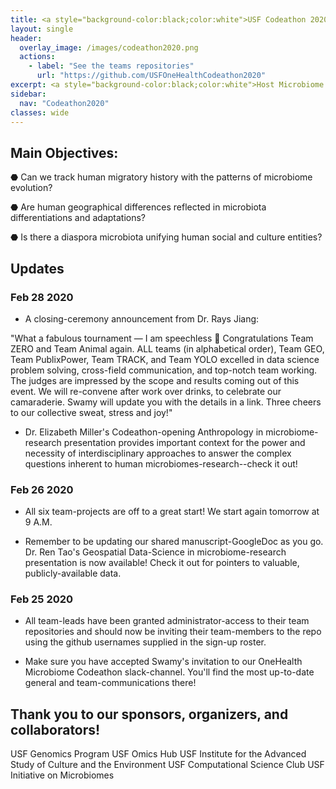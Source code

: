```yaml
---
title: <a style="background-color:black;color:white">USF Codeathon 2020</a>
layout: single
header:
  overlay_image: /images/codeathon2020.png
  actions:
    - label: "See the teams repositories"
      url: "https://github.com/USFOneHealthCodeathon2020"
excerpt: <a style="background-color:black;color:white">Host Microbiome Interactions in a Global System</a>
sidebar:
  nav: "Codeathon2020"
classes: wide
---
```


## Main Objectives: 

⬣ Can we track human migratory history with the patterns of microbiome evolution?

⬣ Are human geographical differences reflected in microbiota differentiations and adaptations?

⬣ Is there a diaspora microbiota unifying human social and culture entities?


## Updates

### Feb 28 2020

- A closing-ceremony announcement from Dr. Rays Jiang:

"What a fabulous tournament — I am speechless :star2: Congratulations Team ZERO and Team Animal again. ALL teams (in alphabetical order), Team GEO, Team PublixPower, Team TRACK, and Team YOLO excelled in data science problem solving, cross-field communication, and top-notch team working. The judges are impressed by the scope and results coming out of this event. We will re-convene after work over drinks, to celebrate our camaraderie. Swamy will update you with the details in a link. Three cheers to our collective sweat, stress and joy!"

- Dr. Elizabeth Miller's Codeathon-opening Anthropology in microbiome-research presentation provides important context for the power and necessity of interdisciplinary approaches to answer the complex questions inherent to human microbiomes-research--check it out!

### Feb 26 2020

- All six team-projects are off to a great start! We start again tomorrow at 9 A.M.

- Remember to be updating our shared manuscript-GoogleDoc as you go.
Dr. Ren Tao's Geospatial Data-Science in microbiome-research presentation is now available! Check it out for pointers to valuable, publicly-available data.

### Feb 25 2020

- All team-leads have been granted administrator-access to their team repositories and should now be inviting their team-members to the repo using the github usernames supplied in the sign-up roster.

- Make sure you have accepted Swamy's invitation to our OneHealth Microbiome Codeathon slack-channel. You'll find the most up-to-date general and team-communications there!



## Thank you to our sponsors, organizers, and collaborators!

USF Genomics Program
USF Omics Hub
USF Institute for the Advanced Study of Culture and the Environment
USF Computational Science Club
USF Initiative on Microbiomes